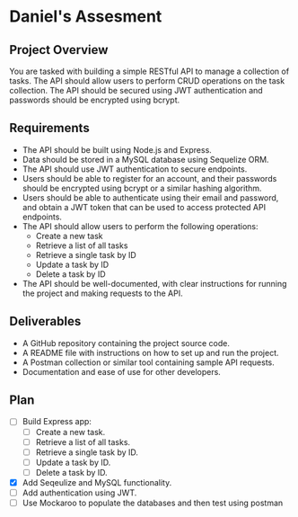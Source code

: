 # Daniel's Assesment

## Project Overview

You are tasked with building a simple RESTful API to manage a collection of tasks.
The API should allow users to perform CRUD operations on the task collection. The
API should be secured using JWT authentication and passwords should be
encrypted using bcrypt.

## Requirements

- The API should be built using Node.js and Express.
- Data should be stored in a MySQL database using Sequelize ORM.
- The API should use JWT authentication to secure endpoints.
- Users should be able to register for an account, and their passwords should
be encrypted using bcrypt or a similar hashing algorithm.
- Users should be able to authenticate using their email and password, and
obtain a JWT token that can be used to access protected API endpoints.
- The API should allow users to perform the following operations:
  - Create a new task
  - Retrieve a list of all tasks
  - Retrieve a single task by ID
  - Update a task by ID
  - Delete a task by ID
- The API should be well-documented, with clear instructions for running the
project and making requests to the API.

## Deliverables

- A GitHub repository containing the project source code.
- A README file with instructions on how to set up and run the project.
- A Postman collection or similar tool containing sample API requests.
- Documentation and ease of use for other developers.

## Plan

- [ ] Build Express app:
  - [ ] Create a new task.
  - [ ] Retrieve a list of all tasks.
  - [ ] Retrieve a single task by ID.
  - [ ] Update a task by ID.
  - [ ] Delete a task by ID.
- [x] Add Seqeulize and MySQL functionality.
- [ ] Add authentication using JWT.
- [ ] Use Mockaroo to populate the databases and then test using postman
